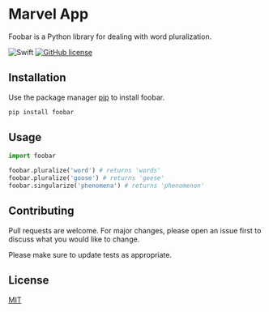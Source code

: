 # Marvel App

Foobar is a Python library for dealing with word pluralization.

![Swift](https://img.shields.io/badge/Swift-4.2-orange.svg)
 [![GitHub license](https://img.shields.io/badge/license-MIT-lightgrey.svg?style=flat)](https://raw.githubusercontent.com/dokgi88/rxswift-mvvm-example/master/LICENSE)

## Installation

Use the package manager [pip](https://pip.pypa.io/en/stable/) to install foobar.

```bash
pip install foobar
```

## Usage

```python
import foobar

foobar.pluralize('word') # returns 'words'
foobar.pluralize('goose') # returns 'geese'
foobar.singularize('phenomena') # returns 'phenomenon'
```

## Contributing
Pull requests are welcome. For major changes, please open an issue first to discuss what you would like to change.

Please make sure to update tests as appropriate.

## License
[MIT](https://choosealicense.com/licenses/mit/)
